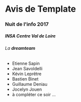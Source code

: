 # Avis de Template
### Nuit de l'info 2017
##### _INSA Centre Val de Loire_

###### La **dreamteam**

* Etienne Sapin
* Jean Savoldelli
* Kévin Leprêtre
* Bastien Binet
* Guillaume Deniau
* Jocelyn Jouen
* à compléter ce soir ...
